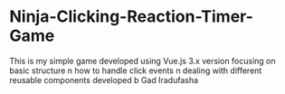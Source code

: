 # Ninja-Clicking-Reaction-Timer-Game
This is my simple game developed using Vue.js 3.x version focusing on basic structure n how to handle click events n dealing with different reusable components developed b Gad Iradufasha
